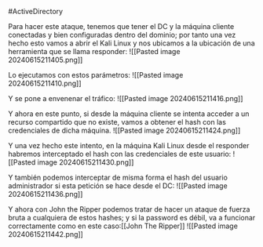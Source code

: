 #ActiveDirectory 

Para hacer este ataque, tenemos que tener el DC y la máquina cliente conectadas y bien configuradas dentro del dominio; por tanto una vez hecho esto vamos a abrir el Kali Linux y nos ubicamos a la ubicación de una herramienta que se llama responder:
![[Pasted image 20240615211405.png]]

Lo ejecutamos con estos parámetros:
![[Pasted image 20240615211410.png]]

Y se pone a envenenar el tráfico:
![[Pasted image 20240615211416.png]]

Y ahora en este punto, si desde la máquina cliente se intenta acceder a un recurso compartido que no existe, vamos a obtener el hash con las credenciales de dicha máquina.
![[Pasted image 20240615211424.png]]

Y una vez hecho este intento, en la máquina Kali Linux desde el responder habremos interceptado el hash con las credenciales de este usuario:
![[Pasted image 20240615211430.png]]

Y también podemos interceptar de misma forma el hash del usuario administrador si esta petición se hace desde el DC:
![[Pasted image 20240615211436.png]]

Y ahora con John the Ripper podemos tratar de hacer un ataque de fuerza bruta a cualquiera de estos hashes; y si la password es débil, va a funcionar correctamente como en este caso:[[John The Ripper]]
![[Pasted image 20240615211442.png]]

